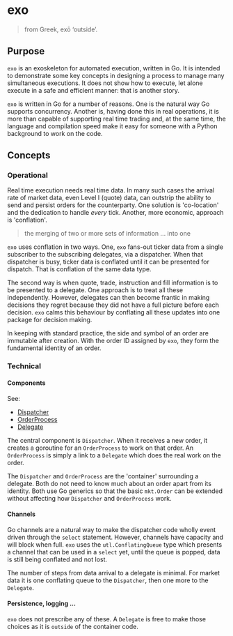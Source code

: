 # exo

> from Greek, exō ‘outside’.

## Purpose

`exo` is an exoskeleton for automated execution, written in Go. It is intended to demonstrate some key concepts in designing a process to manage many simultaneous executions. It does not show how to execute, let alone execute in a safe and efficient manner: that is another story.

`exo` is written in Go for a number of reasons. One is the natural way Go supports concurrency. Another is, having done this in real operations, it is more than capable of supporting real time trading and, at the same time, the language and compilation speed make it easy for someone with a Python background to work on the code.

## Concepts

### Operational

Real time execution needs real time data. In many such cases the arrival rate of market data, even Level I (quote) data, can outstrip the ability to send and persist orders for the counterparty. One solution is 'co-location' and the dedication to handle _every_ tick. Another, more economic, approach is 'conflation'.

> the merging of two or more sets of information ... into one

`exo` uses conflation in two ways. One, `exo` fans-out ticker data from a single subscriber to the subscribing delegates, via a dispatcher. When that dispatcher is busy, ticker data is conflated until it can be presented for dispatch. That is conflation of the same data type.

The second way is when quote, trade, instruction and fill information is to be presented to a delegate. One approach is to treat all these independently. However, delegates can then become frantic in making decisions they regret because they did not have a full picture before each decision. `exo` calms this behaviour by conflating all these updates into one package for decision making.

In keeping with standard practice, the side and symbol of an order are immutable after creation. With the order ID assigned by `exo`, they form the fundamental identity of an order.

### Technical

#### Components

See:
- [Dispatcher](run/dispatcher.go)
- [OrderProcess](run/order-process.go)
- [Delegate](run/delegate.go)

The central component is `Dispatcher`. When it receives a new order, it creates a goroutine for an `OrderProcess` to work on that order. An `OrderProcess` is simply a link to a `Delegate` which does the real work on the order.

The `Dispatcher` and `OrderProcess` are the 'container' surrounding a delegate. Both do not need to know much about an order apart from its identity. Both use Go generics so that the basic `mkt.Order` can be extended without affecting how `Dispatcher` and `OrderProcess` work.

#### Channels

Go channels are a natural way to make the dispatcher code wholly event driven through the `select` statement. However, channels have capacity and will block when full. `exo` uses the `utl.ConflatingQueue` type which presents a channel that can be used in a `select` yet, until the queue is popped, data is still being conflated and not lost.

The number of steps from data arrival to a delegate is minimal. For market data it is one conflating queue to the `Dispatcher`, then one more to the `Delegate`.

#### Persistence, logging ...

`exo` does not prescribe any of these. A `Delegate` is free to make those choices as it is `outside` of the container code.